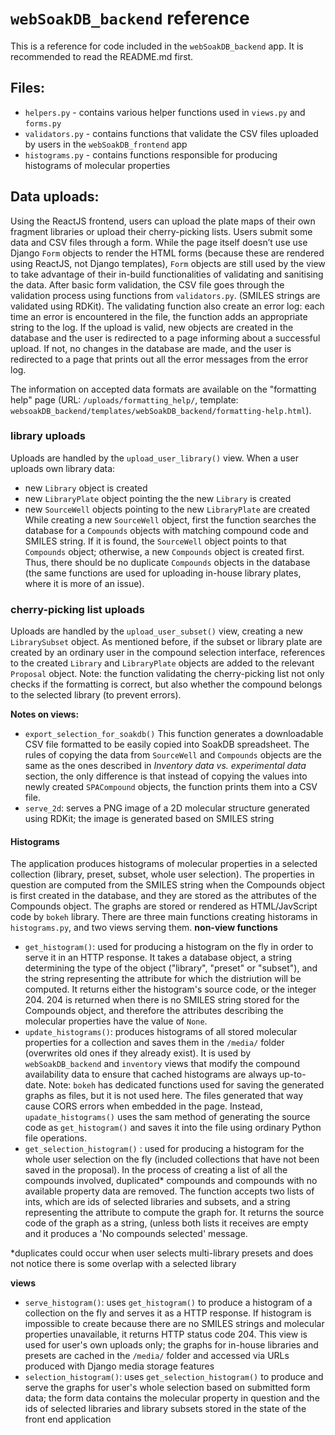 # `webSoakDB_backend` reference

This is a reference for code included in the `webSoakDB_backend` app. It is recommended to read the README.md first.

## Files:
- `helpers.py` - contains various helper functions used in `views.py` and `forms.py`
- `validators.py` - contains functions that validate the CSV files uploaded by users in the `webSoakDB_frontend` app
- `histograms.py` - contains functions responsible for producing histograms of molecular properties

## Data uploads:

Using the ReactJS frontend, users can upload the plate maps of their own fragment libraries or upload their cherry-picking lists. Users submit some data and CSV files through a form. While the page itself doesn’t use use Django `Form` objects to render the HTML forms (because these are rendered using ReactJS, not Django templates), `Form` objects are still used by the view to take advantage of their in-build functionalities of validating and sanitising the data.
After basic form validation, the CSV file goes through the validation process using functions from `validators.py`.  (SMILES strings are validated using RDKit). The validating function also create an error log: each  time an error is encountered in the file, the function adds an appropriate string to the log. If the upload is valid, new objects are created in the database and the user is redirected to a page informing about a successful upload. If not, no changes in the database are made, and the user is redirected to a page that prints out all the error messages from the error log.

The information on accepted data formats are available on the "formatting help" page (URL: `/uploads/formatting_help/`, template: `websoakDB_backend/templates/webSoakDB_backend/formatting-help.html`).

### library uploads
Uploads are handled by the `upload_user_library()` view. When a user uploads own library data:
  - new `Library` object is created
  - new `LibraryPlate` object pointing the the new `Library` is created
  - new `SourceWell` objects pointing to the new `LibraryPlate` are created
While creating a new `SourceWell` object, first the function searches the database for a `Compounds` objects with matching compound code and SMILES string. If it is found, the `SourceWell` object points to that `Compounds` object; otherwise, a new `Compounds` object is created first. Thus, there should be no duplicate `Compounds` objects in the database (the same functions are used for uploading in-house library plates, where it is more of an issue).

### cherry-picking list uploads
Uploads are handled by the `upload_user_subset()` view, creating a new `LibrarySubset` object. As mentioned before, if the subset or library plate are created by an ordinary user in the compound selection interface, references to the created `Library` and `LibraryPlate` objects are added to the relevant `Proposal` object.
Note: the function validating the cherry-picking list not only checks if the formatting is correct, but also whether the compound belongs to the selected library (to prevent errors).

__Notes on views:__
- `export_selection_for_soakdb()`
This function generates a downloadable CSV file formatted to be easily copied into SoakDB spreadsheet. The rules of copying the data from `SourceWell` and `Compounds` objects are the same as the ones described in  *Inventory data vs. experimental data* section, the only difference is that instead of copying the values into newly created `SPACompound` objects, the function prints them into a CSV file.
- `serve_2d`: serves a PNG image of a 2D molecular structure generated using RDKit; the image is generated based on SMILES string

#### Histograms
The application produces histograms of molecular properties in a selected collection (library, preset, subset, whole user selection). The properties in question are computed from the SMILES string when the Compounds object is first created in the database, and they are stored as the attributes of the Compounds object. The graphs are stored or rendered as HTML/JavScript code by `bokeh` library. There are three main functions creating historams in `histograms.py`, and two views serving them.
__non-view functions__
- `get_histogram()`: used for producing a histogram on the fly in order to serve it in an HTTP response. It takes a database object, a string determining the type of the object ("library", "preset" or "subset"), and the string representing the attribute for which the distriution will be computed. It returns either the histogram's source code, or the integer 204. 204 is returned when there is no SMILES string stored for the Compounds object, and therefore the attributes describing the molecular properties have the value of `None`. 
- `update_histograms()`: produces histograms of all stored molecular properties for a collection and saves them in the `/media/` folder (overwrites old ones if they already exist). It is used by `webSoakDB_backend` and `inventory` views that modify the compound availability data to ensure that cached histograms are always up-to-date. Note: `bokeh` has dedicated functions used for saving the generated graphs as files, but it is not used here. The files generated that way cause CORS errors when embedded in the page. Instead, `upadate_histograms()` uses the sam method of generating the source code as `get_histogram()` and saves it into the file using ordinary Python file operations.
- `get_selection_histogram()` : used for producing a histogram for the whole user selection on the fly (included collections that have not been saved in the proposal). In the process of creating a list of all the compounds involved, duplicated* compounds and compounds with no available property data are removed. The function accepts two lists of ints, which are ids of selected libraries and subsets, and a string representing the attribute to compute the graph for. It returns the source code of the graph as a string, (unless both lists it receives are empty and it produces a 'No compounds selected' message.

*duplicates could occur when user selects multi-library presets and does not notice there is some overlap with a selected library

__views__
- `serve_histogram()`: uses `get_histogram()` to produce a histogram of a collection on the fly and serves it as a HTTP response. If histogram is impossible to create because there are no SMILES strings and molecular properties unavailable, it returns HTTP status code 204. This view is used for user's own uploads only; the graphs for in-house libraries and presets are cached in the `/media/` folder and accessed via URLs produced with Django media storage features
- `selection_histogram()`: uses `get_selection_histogram()` to produce and serve the graphs for user's whole selection based on submitted form data; the form data contains the molecular property in question and the ids of selected libraries and library subsets stored in the state of the front end application